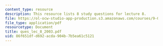 ```yaml
---
content_type: resource
description: This resource lists 8 study questions for lecture 8.
file: https://ol-ocw-studio-app-production.s3.amazonaws.com/courses/9-01-neuroscience-and-behavior-fall-2003/86f651dfd692acda904b7b5ea61c5121_ques_lec_8_2003.pdf
file_type: application/pdf
resourcetype: Document
title: ques_lec_8_2003.pdf
uid: 86f651df-d692-acda-904b-7b5ea61c5121
---
```

